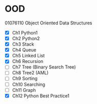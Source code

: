 # OOD
01076110 Object Oriented Data Structures
- [x] Ch1 Python1
- [x] Ch2 Python2
- [x] Ch3 Stack
- [x] Ch4 Queue
- [x] Ch5 Linked List
- [x] Ch6 Recursion
- [ ] Ch7 Tree (Binary Search Tree)
- [ ] Ch8 Tree2 (AML)
- [ ] Ch9 Sorting
- [ ] Ch10 Searching
- [ ] Ch11 Graph
- [x] Ch12 Python Best Practice1
